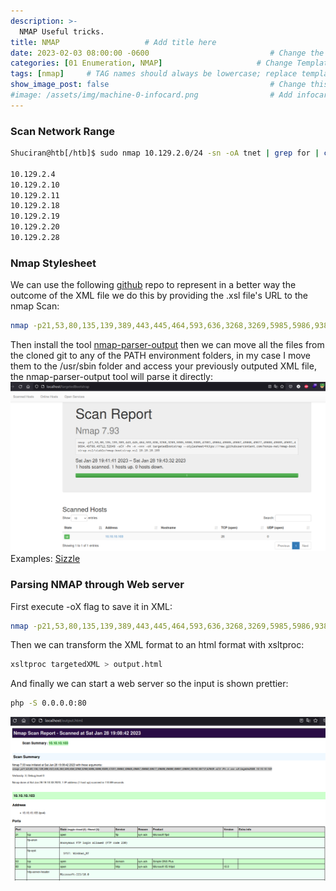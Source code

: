 ```yaml
---
description: >-
  NMAP Useful tricks.
title: NMAP                   # Add title here
date: 2023-02-03 08:00:00 -0600                           # Change the date to match completion date
categories: [01 Enumeration, NMAP]                     # Change Templates to Writeup
tags: [nmap]     # TAG names should always be lowercase; replace template with writeup, and add relevant tags
show_image_post: false                                    # Change this to true
#image: /assets/img/machine-0-infocard.png                # Add infocard image here for post preview image
---
```


### Scan Network Range
```bash
Shuciran@htb[/htb]$ sudo nmap 10.129.2.0/24 -sn -oA tnet | grep for | cut -d" " -f5

10.129.2.4
10.129.2.10
10.129.2.11
10.129.2.18
10.129.2.19
10.129.2.20
10.129.2.28
```
### Nmap Stylesheet
We can use the following [github](https://github.com/honze-net/nmap-bootstrap-xsl) repo to represent in a better way the outcome of the XML file we do this by providing the .xsl file's URL to the nmap Scan:
```bash
nmap -p21,53,80,135,139,389,443,445,464,593,636,3268,3269,5985,5986,9389,47001,49664,49665,49667,49668,49677,49688,49689,49691,49694,49700,49712,52849 -sCV -Pn -n -vvv -oX targetedBootstrap 10.10.10.103 --stylesheet=https://raw.githubusercontent.com/honze-net/nmap-bootstrap-xsl/stable/nmap-bootstrap.xsl
```
Then install the tool [nmap-parser-output](https://github.com/ernw/nmap-parse-output) then we can move all the files from the cloned git to any of the PATH environment folders, in my case I move them to the /usr/sbin folder and access your previously outputed XML file, the nmap-parser-output tool will parse it directly:
![Description](/assets/img/Pasted-image-20230128184507.png)
Examples:
[Sizzle](https://shuciran.github.io/posts/Sizzle/#fnref:nmap-parser)

### Parsing NMAP through Web server
First execute -oX flag to save it in XML:
```bash
nmap -p21,53,80,135,139,389,443,445,464,593,636,3268,3269,5985,5986,9389,47001,49664,49665,49667,49668,49677,49688,49689,49691,49694,49700,49712,52849 -sCV -Pn -n -vvv -oN targeted 10.10.10.103
```
Then we can transform the XML format to an html format with xsltproc:
```bash
xsltproc targetedXML > output.html
```
And finally we can start a web server so the input is shown prettier:
```bash
php -S 0.0.0.0:80
```
![Description](/assets/img/Pasted-image-20230128181746.png)
